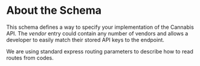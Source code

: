 # About the Schema

This schema defines a way to specify your implementation of the Cannabis API. The _vendor_ entry could contain any number of vendors and allows a developer to easily match their stored API keys to the endpoint.

We are using standard express routing parameters to describe how to read routes from codes.

